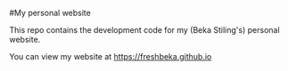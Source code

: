 #My personal website

This repo contains the development code for my (Beka Stiling's) personal website.

You can view my website at https://freshbeka.github.io
